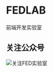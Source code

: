 # FEDLAB

前端开发实验室


## 关注公众号

![关注FED实验室](https://cloud.githubusercontent.com/assets/5378965/26525703/ba3707ac-4392-11e7-8a99-db27837f9c3c.jpg)